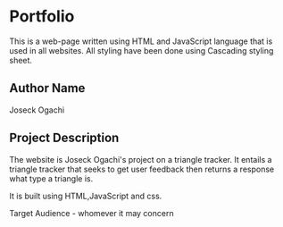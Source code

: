 # Portfolio

This is a web-page written using HTML and JavaScript language that is used in all websites. All styling have been done using Cascading styling sheet.

## Author Name

Joseck Ogachi

## Project Description

The website is Joseck Ogachi's project on a triangle tracker. It entails a triangle tracker that seeks to get user feedback then returns a response what type a triangle is.

It is built using HTML,JavaScript and css.

Target Audience - whomever it may concern
